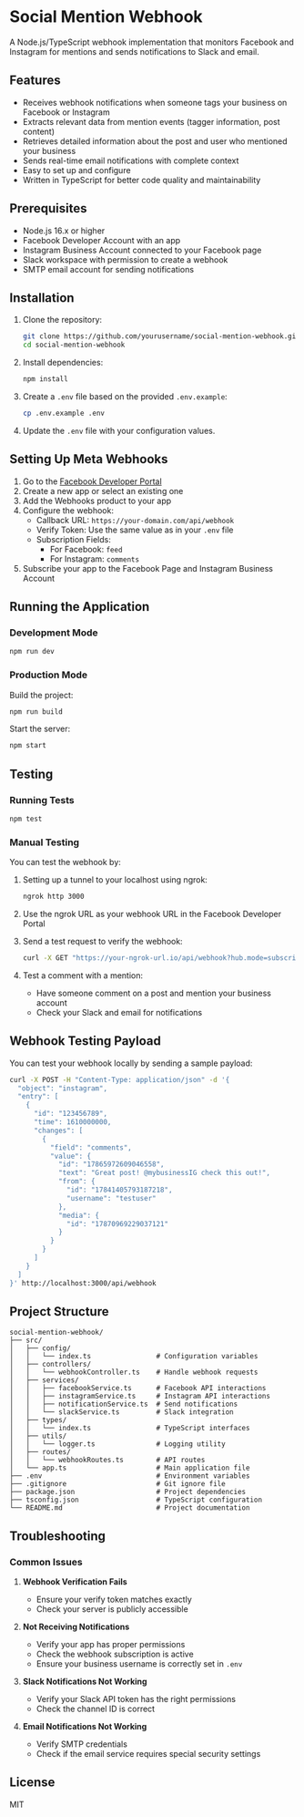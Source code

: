 # Social Mention Webhook

A Node.js/TypeScript webhook implementation that monitors Facebook and Instagram for mentions and sends notifications to Slack and email.

## Features

- Receives webhook notifications when someone tags your business on Facebook or Instagram
- Extracts relevant data from mention events (tagger information, post content)
- Retrieves detailed information about the post and user who mentioned your business
- Sends real-time email notifications with complete context
- Easy to set up and configure
- Written in TypeScript for better code quality and maintainability

## Prerequisites

- Node.js 16.x or higher
- Facebook Developer Account with an app
- Instagram Business Account connected to your Facebook page
- Slack workspace with permission to create a webhook
- SMTP email account for sending notifications

## Installation

1. Clone the repository:
   ```bash
   git clone https://github.com/yourusername/social-mention-webhook.git
   cd social-mention-webhook
   ```

2. Install dependencies:
   ```bash
   npm install
   ```

3. Create a `.env` file based on the provided `.env.example`:
   ```bash
   cp .env.example .env
   ```

4. Update the `.env` file with your configuration values.

## Setting Up Meta Webhooks

1. Go to the [Facebook Developer Portal](https://developers.facebook.com/)
2. Create a new app or select an existing one
3. Add the Webhooks product to your app
4. Configure the webhook:
   - Callback URL: `https://your-domain.com/api/webhook`
   - Verify Token: Use the same value as in your `.env` file
   - Subscription Fields:
      - For Facebook: `feed`
      - For Instagram: `comments`
5. Subscribe your app to the Facebook Page and Instagram Business Account

## Running the Application

### Development Mode

```bash
npm run dev
```

### Production Mode

Build the project:
```bash
npm run build
```

Start the server:
```bash
npm start
```

## Testing

### Running Tests

```bash
npm test
```

### Manual Testing

You can test the webhook by:

1. Setting up a tunnel to your localhost using ngrok:
   ```bash
   ngrok http 3000
   ```

2. Use the ngrok URL as your webhook URL in the Facebook Developer Portal

3. Send a test request to verify the webhook:
   ```bash
   curl -X GET "https://your-ngrok-url.io/api/webhook?hub.mode=subscribe&hub.challenge=CHALLENGE_ACCEPTED&hub.verify_token=your_verify_token"
   ```

4. Test a comment with a mention:
   - Have someone comment on a post and mention your business account
   - Check your Slack and email for notifications

## Webhook Testing Payload

You can test your webhook locally by sending a sample payload:

```bash
curl -X POST -H "Content-Type: application/json" -d '{
  "object": "instagram",
  "entry": [
    {
      "id": "123456789",
      "time": 1610000000,
      "changes": [
        {
          "field": "comments",
          "value": {
            "id": "17865972609046558",
            "text": "Great post! @mybusinessIG check this out!",
            "from": {
              "id": "17841405793187218",
              "username": "testuser"
            },
            "media": {
              "id": "17870969229037121"
            }
          }
        }
      ]
    }
  ]
}' http://localhost:3000/api/webhook
```

## Project Structure

```
social-mention-webhook/
├── src/
│   ├── config/
│   │   └── index.ts                # Configuration variables
│   ├── controllers/
│   │   └── webhookController.ts    # Handle webhook requests
│   ├── services/
│   │   ├── facebookService.ts      # Facebook API interactions
│   │   ├── instagramService.ts     # Instagram API interactions
│   │   ├── notificationService.ts  # Send notifications
│   │   └── slackService.ts         # Slack integration
│   ├── types/
│   │   └── index.ts                # TypeScript interfaces
│   ├── utils/
│   │   └── logger.ts               # Logging utility
│   ├── routes/
│   │   └── webhookRoutes.ts        # API routes
│   └── app.ts                      # Main application file
├── .env                            # Environment variables
├── .gitignore                      # Git ignore file
├── package.json                    # Project dependencies
├── tsconfig.json                   # TypeScript configuration
└── README.md                       # Project documentation
```

## Troubleshooting

### Common Issues

1. **Webhook Verification Fails**
   - Ensure your verify token matches exactly
   - Check your server is publicly accessible

2. **Not Receiving Notifications**
   - Verify your app has proper permissions
   - Check the webhook subscription is active
   - Ensure your business username is correctly set in `.env`

3. **Slack Notifications Not Working**
   - Verify your Slack API token has the right permissions
   - Check the channel ID is correct

4. **Email Notifications Not Working**
   - Verify SMTP credentials
   - Check if the email service requires special security settings

## License

MIT